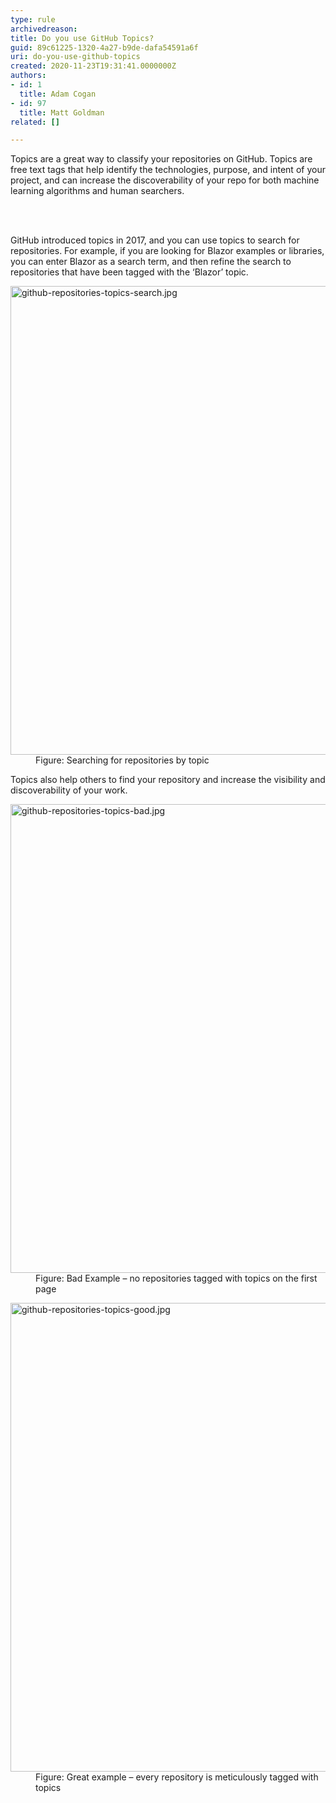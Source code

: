 ```yaml
---
type: rule
archivedreason: 
title: Do you use GitHub Topics?
guid: 89c61225-1320-4a27-b9de-dafa54591a6f
uri: do-you-use-github-topics
created: 2020-11-23T19:31:41.0000000Z
authors:
- id: 1
  title: Adam Cogan
- id: 97
  title: Matt Goldman
related: []

---
```



<p class="ssw15-rteElement-P">Topics are a great way to classify your repositories on GitHub. Topics are free text tags that help identify the technologies, purpose, and intent of your project, and can increase the discoverability of your repo for both machine learning algorithms and human searchers.<br></p>
<br><excerpt class='endintro'></excerpt><br>
<p>​GitHub introduced topics in 2017, and you can use topics to search for repositories. For example, if you are looking for Blazor examples or libraries, you can enter Blazor as a search term, and then refine the search to repositories that have been tagged with the ‘Blazor’ topic.<br></p><dl class="image"><dt><img src="/PublishingImages/github-repositories-topics-search.jpg" alt="github-repositories-topics-search.jpg" style="width&#58;750px;" /></dt><dd>Figure&#58; Searching for repositories by topic</dd></dl><p>Topics also help others to find your repository and increase the visibility and discoverability of your work.</p><dl class="badImage"><dt><img src="/PublishingImages/github-repositories-topics-bad.jpg" alt="github-repositories-topics-bad.jpg" style="width&#58;750px;" /></dt><dd>Figure&#58; Bad Example – no repositories tagged with topics on the first page</dd></dl><dl class="goodImage"><dt><img src="/PublishingImages/github-repositories-topics-good.jpg" alt="github-repositories-topics-good.jpg" style="width&#58;750px;" /></dt><dd>Figure&#58; Great example – every repository is meticulously tagged with topics</dd></dl>​<br>


